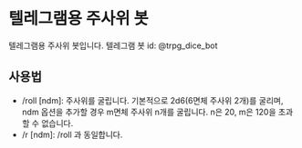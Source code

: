 텔레그램용 주사위 봇
====================

텔레그램용 주사위 봇입니다.
텔레그램 봇 id: @trpg_dice_bot


사용법
-------------

- /roll [ndm]: 주사위를 굴립니다. 기본적으로 2d6(6면체 주사위 2개)를 굴리며, ndm 옵션을 추가할 경우 m면체 주사위 n개를 굴립니다. n은 20, m은 120을 초과할 수 없습니다.
- /r [ndm]: /roll 과 동일합니다.
